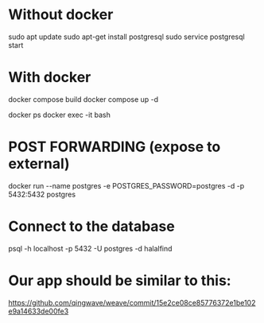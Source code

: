 # Without docker

sudo apt update
sudo apt-get install postgresql
sudo service postgresql start

# With docker

docker compose build
docker compose up -d

docker ps
docker exec -it <HASH> bash

# POST FORWARDING (expose to external)

docker run --name postgres -e POSTGRES_PASSWORD=postgres -d -p 5432:5432 postgres

# Connect to the database

psql -h localhost -p 5432 -U postgres -d halalfind

# Our app should be similar to this:

https://github.com/qingwave/weave/commit/15e2ce08ce85776372e1be102e9a14633de00fe3
